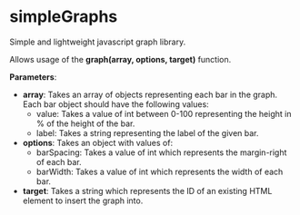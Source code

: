 # simpleGraphs
Simple and lightweight javascript graph library.

Allows usage of the <strong>graph(array, options, target)</strong> function.

<strong>Parameters</strong>:
<ul>
<li>
  <strong>array</strong>: Takes an array of objects representing each bar in the graph. Each bar object should have the following values:
  <ul>
    <li>value: Takes a value of int between 0-100 representing the height in % of the height of the bar.</li>
    <li>label: Takes a string representing the label of the given bar.</li>
  </ul>
</li>

<li>
  <strong>options</strong>: Takes an object with values of:
  <ul>
    <li>barSpacing: Takes a value of int which represents the margin-right of each bar.</li>
    <li>barWidth: Takes a value of int which represents the width of each bar.</li>
  </ul>
</li>

<li>
  <strong>target</strong>: Takes a string which represents the ID of an existing HTML element to insert the graph into.
</li>
</ul>
